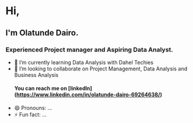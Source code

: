 #   Hi,
  ## I'm Olatunde Dairo.
### Experienced Project manager and Aspiring Data Analyst. 
- 🌱 I’m currently learning Data Analysis with Dahel Techies
- 💞️ I’m looking to collaborate on Project Management, Data Analysis and Business Analysis
  #### You can  reach me on [linkedln] (https://www.linkedin.com/in/olatunde-dairo-69264638/)
- 😄 Pronouns: ...
- ⚡ Fun fact: ...

<!---
Teediamond/Teediamond is a ✨ special ✨ repository because its `README.md` (this file) appears on your GitHub profile.
You can click the Preview link to take a look at your changes.
--->
